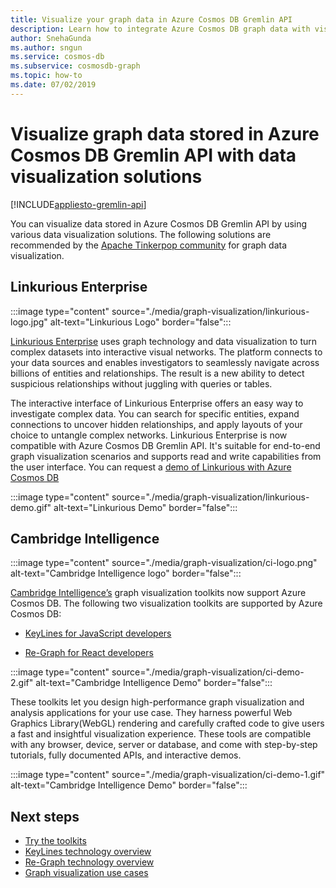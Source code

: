 ```yaml
---
title: Visualize your graph data in Azure Cosmos DB Gremlin API
description: Learn how to integrate Azure Cosmos DB graph data with visualization solutions (Linkurious Enterprise, Cambridge Intelligence).
author: SnehaGunda
ms.author: sngun
ms.service: cosmos-db
ms.subservice: cosmosdb-graph
ms.topic: how-to
ms.date: 07/02/2019
---
```


# Visualize graph data stored in Azure Cosmos DB Gremlin API with data visualization solutions
[!INCLUDE[appliesto-gremlin-api](includes/appliesto-gremlin-api.md)]

You can visualize data stored in Azure Cosmos DB Gremlin API by using various data visualization solutions. The following solutions are recommended by the [Apache Tinkerpop community](https://tinkerpop.apache.org/#poweredby) for graph data visualization.

## Linkurious Enterprise

:::image type="content" source="./media/graph-visualization/linkurious-logo.jpg" alt-text="Linkurious Logo" border="false":::

[Linkurious Enterprise](https://linkurio.us/product/) uses graph technology and data visualization to turn complex datasets into interactive visual networks. The platform connects to your data sources and enables investigators to seamlessly navigate across billions of entities and relationships. The result is a new ability to detect suspicious relationships without juggling with queries or tables.

The interactive interface of Linkurious Enterprise offers an easy way to investigate complex data. You can search for specific entities, expand connections to uncover hidden relationships, and apply layouts of your choice to untangle complex networks. Linkurious Enterprise is now compatible with Azure Cosmos DB Gremlin API. It's suitable for end-to-end graph visualization scenarios and supports read and write capabilities from the user interface. You can request a [demo of Linkurious with Azure Cosmos DB](https://linkurio.us/contact/)

:::image type="content" source="./media/graph-visualization/linkurious-demo.gif" alt-text="Linkurious Demo" border="false":::

## Cambridge Intelligence

:::image type="content" source="./media/graph-visualization/ci-logo.png" alt-text="Cambridge Intelligence logo" border="false":::

[Cambridge Intelligence’s](https://cambridge-intelligence.com/products/) graph visualization toolkits now support Azure Cosmos DB. The following two visualization toolkits are supported by Azure Cosmos DB:

- [KeyLines for JavaScript developers](https://cambridge-intelligence.com/keylines/)

- [Re-Graph for React developers](https://cambridge-intelligence.com/regraph/)

:::image type="content" source="./media/graph-visualization/ci-demo-2.gif" alt-text="Cambridge Intelligence Demo" border="false":::

These toolkits let you design high-performance graph visualization and analysis applications for your use case. They harness powerful Web Graphics Library(WebGL) rendering and carefully crafted code to give users a fast and insightful visualization experience. These tools are compatible with any browser, device, server or database, and come with step-by-step tutorials, fully documented APIs, and interactive demos.

:::image type="content" source="./media/graph-visualization/ci-demo-1.gif" alt-text="Cambridge Intelligence Demo" border="false":::


## Next steps

- [Try the toolkits](https://cambridge-intelligence.com/try/)
- [KeyLines technology overview](https://cambridge-intelligence.com/keylines/technology/)
- [Re-Graph technology overview](https://cambridge-intelligence.com/regraph/technology/)
- [Graph visualization use cases](https://cambridge-intelligence.com/use-cases/)
